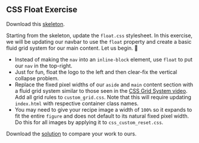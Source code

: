 ## CSS Float Exercise

Download this [skeleton][skeleton].

[skeleton]: https://assets.aaonline.io/fullstack/html-css/micro-projects/float/skeleton.zip

Starting from the skeleton, update the `float.css` stylesheet. In this exercise, we will be updating our navbar to use the `float` property and create a basic fluid grid system for our main content. Let us begin. 🙏

* Instead of making the `nav` into an `inline-block` element, use `float` to put our `nav` in the top-right.
* Just for fun, float the logo to the left and then clear-fix the vertical collapse problem.
* Replace the fixed pixel widths of our `aside` and `main` content section with a fluid grid system similar to those seen in the [CSS Grid System video][css-grid-video]. Add all grid rules to `custom_grid.css`. Note that this will require updating `index.html` with respective container class names.
* You may need to give your recipe image a width of `100%` so it expands to fit the entire `figure` and does not default to its natural fixed pixel width. Do this for all images by applying it to `css_custom_reset.css`.

Download the [solution][solution] to compare your work to ours.

[css-grid-video]: https://vimeo.com/170320160
[solution]: https://assets.aaonline.io/fullstack/html-css/micro-projects/float/solution.zip?raw=true
